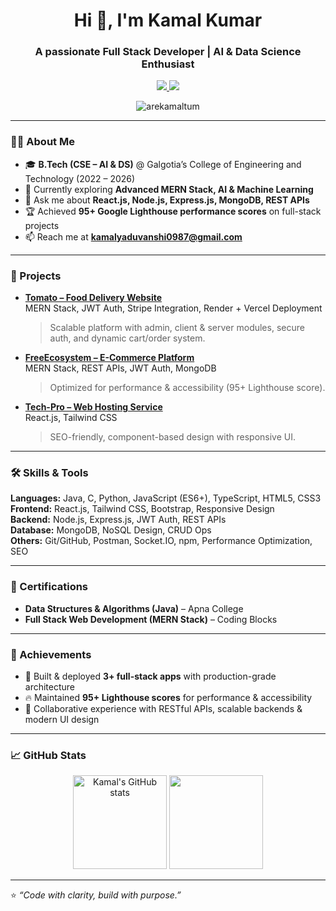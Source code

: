 <h1 align="center">Hi 👋, I'm Kamal Kumar</h1>
<h3 align="center">A passionate Full Stack Developer | AI & Data Science Enthusiast</h3>

<p align="center">
  <a href="https://www.linkedin.com/in/kamal-kumar-aa75ab266/">
    <img src="https://img.shields.io/badge/LinkedIn-Kamal%20Kumar-blue?logo=linkedin" />
  </a>
  <a href="https://github.com/arekamaltum">
    <img src="https://img.shields.io/badge/GitHub-arekamaltum-black?logo=github" />
  </a>
</p>

<p align="center">
  <img src="https://komarev.com/ghpvc/?username=arekamaltum&label=Profile%20Views&color=0e75b6&style=flat" alt="arekamaltum" />
</p>

---

### 👨‍💻 About Me
- 🎓 **B.Tech (CSE – AI & DS)** @ Galgotia’s College of Engineering and Technology (2022 – 2026)  
- 🌱 Currently exploring **Advanced MERN Stack, AI & Machine Learning**  
- 💬 Ask me about **React.js, Node.js, Express.js, MongoDB, REST APIs**  
- 🏆 Achieved **95+ Google Lighthouse performance scores** on full-stack projects  
- 📫 Reach me at **kamalyaduvanshi0987@gmail.com**

---

### 🚀 Projects
- **[Tomato – Food Delivery Website](https://tomato-app-tawny.vercel.app/)**  
  MERN Stack, JWT Auth, Stripe Integration, Render + Vercel Deployment  
  > Scalable platform with admin, client & server modules, secure auth, and dynamic cart/order system.

- **[FreeEcosystem – E-Commerce Platform](https://free-ecosystem-fgl7.vercel.app/)**  
  MERN Stack, REST APIs, JWT Auth, MongoDB  
  > Optimized for performance & accessibility (95+ Lighthouse score).

- **[Tech-Pro – Web Hosting Service](https://tech-pro-6.vercel.app/)**  
  React.js, Tailwind CSS  
  > SEO-friendly, component-based design with responsive UI.

---

### 🛠️ Skills & Tools
**Languages:** Java, C, Python, JavaScript (ES6+), TypeScript, HTML5, CSS3  
**Frontend:** React.js, Tailwind CSS, Bootstrap, Responsive Design  
**Backend:** Node.js, Express.js, JWT Auth, REST APIs  
**Database:** MongoDB, NoSQL Design, CRUD Ops  
**Others:** Git/GitHub, Postman, Socket.IO, npm, Performance Optimization, SEO

---

### 📜 Certifications
- **Data Structures & Algorithms (Java)** – Apna College  
- **Full Stack Web Development (MERN Stack)** – Coding Blocks  

---

### 🌟 Achievements
- 🚀 Built & deployed **3+ full-stack apps** with production-grade architecture  
- 🔥 Maintained **95+ Lighthouse scores** for performance & accessibility  
- 🤝 Collaborative experience with RESTful APIs, scalable backends & modern UI design

---

### 📈 GitHub Stats
<p align="center">
  <img src="https://github-readme-stats.vercel.app/api?username=arekamaltum&show_icons=true&theme=radical" alt="Kamal's GitHub stats" height="150" />
  <img src="https://github-readme-stats.vercel.app/api/top-langs/?username=arekamaltum&layout=compact&theme=radical" height="150" />
</p>

---

⭐️ *“Code with clarity, build with purpose.”*
